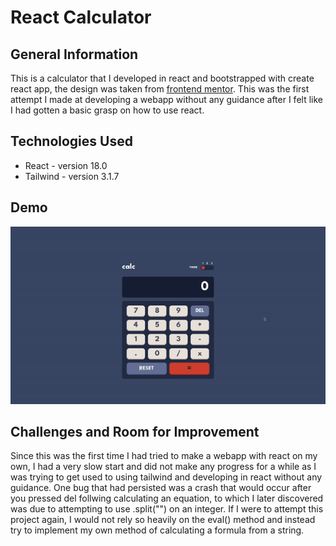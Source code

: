 # React Calculator

## General Information
This is a calculator that I developed in react and bootstrapped with create react app, the design was taken from [frontend mentor](https://www.frontendmentor.io/challenges). This was the first
attempt I made at developing a webapp without any guidance after I felt like I had gotten a basic grasp on how to use react.


## Technologies Used
- React - version 18.0
- Tailwind - version 3.1.7

## Demo
![Usage Gif](https://github.com/GabeeeM/frontendmentor-calculator/blob/main/calc-demo.gif)

## Challenges and Room for Improvement
Since this was the first time I had tried to make a webapp with react on my own, I had a very slow start and did not make any progress for a while as I was trying to get used to using tailwind and 
developing in react without any guidance. One bug that had persisted was a crash that would occur after you pressed del follwing calculating an equation, to which I later discovered was due to attempting to use .split("")
on an integer. If I were to attempt this project again, I would not rely so heavily on the eval() method and instead try to implement my own method of calculating a formula from a string.
